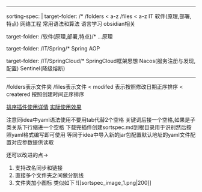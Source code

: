 
---
sorting-spec: |
  target-folder: /*
  /folders
   < a-z
  /files
   < a-z
  IT
  软件(原理,部署,特点)
  网络工程
  常用语法和算法
  语言学习
  obsidian相关
  
  target-folder: /软件(原理,部署,特点)/*
  ...原理
  
  target-folder: /IT/Spring/*
  Spring
  AOP
  
  target-folder: /IT/SpringCloud/*
  SpringCloud框架思想
  Nacos(服务注册与发现,配置)
  Sentinel(降级熔断)
  
---

/folders表示文件夹
/files表示文件
< modifed 表示按照修改日期正序排序
< createred 按照创建时间正序排序

[排序插件使用详情](https://github.com/SebastianMC/obsidian-custom-sort/blob/master/advanced-README.md#location-of-sorting-specification-yaml-entry)
[实际使用效果](https://zhuanlan.zhihu.com/p/586842280?utm_id=0)

注意同idea中yaml语法使用不要用tab代替2个空格 关键词后接一个空格,如果是子类关系下行缩进一个空格
下载完插件创建sortspec.md到根目录用于识别然后按照yaml格式编写即可使用
等同于idea中导入新的jar包配置默认地址的yaml文件配置对应参数提供读取

还可以改进的点->
1. 支持改名同步和链接
2. 直接多个文件夹之间做分割线
3. 文件夹加小图标
类似如下
![[sortspec_image_1.png|200]]